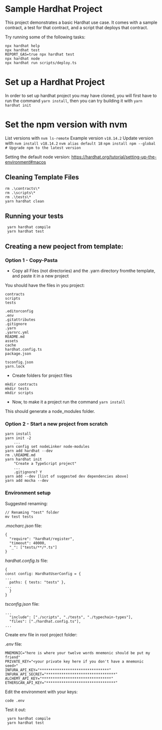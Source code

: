 # Sample Hardhat Project

This project demonstrates a basic Hardhat use case. It comes with a sample contract, a test for that contract, and a script that deploys that contract.

Try running some of the following tasks:

```shell
npx hardhat help
npx hardhat test
REPORT_GAS=true npx hardhat test
npx hardhat node
npx hardhat run scripts/deploy.ts
```

# Set up a Hardhat Project
In order to set up hardhat project you may have cloned, you will first have to run the command `yarn install`, then you can try building it with `yarn hardhat init`

# Set the npm version with nvm
List versions with `nvm ls-remote`
Example version `v18.14.2`
Update version with `nvm install v18.14.2`
`nvm alias default 18`
`npm install npm --global # Upgrade npm to the latest version`

Setting the default node version: https://hardhat.org/tutorial/setting-up-the-environment#macos

## Cleaning Template Files
```
rm .\contracts\*
rm .\scripts\*
rm .\tests\*
yarn hardhat clean
```

## Running your tests
```
 yarn hardhat compile 
 yarn hardhat test 
 ```

## Creating a new peoject from template:


### Option 1 - Copy-Pasta
* Copy all Files (not directories) and the .yarn directory fromthe template, and paste it in a new project

You should have the files in you project: 

```
contracts
scripts
tests

.editorconfig
.env
.gitattributes
.gitignore
.yarn
.yarnrc.yml
README.md
assets
cache
hardhat.config.ts
package.json

tsconfig.json
yarn.lock
```
* Create folders for project files
```
mkdir contracts
mkdir tests
mkdir scripts
```

* Now, to make it a project run the command `yarn install`

This should generate a node_modules folder.

### Option 2 - Start a new project from scratch
```
yarn install
yarn init -2
    ...
yarn config set nodeLinker node-modules
yarn add hardhat --dev
rm .\README.md
yarn hardhat init
    "Create a TypeScript project"
    ...
    .gitignore? Y
yarn add --dev [list of suggested dev dependencies above]
yarn add mocha --dev
```
### Environment setup

Suggested renaming:

    // Renaming "test" folder
    mv test tests

_.mocharc.json_ file:

    {
      "require": "hardhat/register",
      "timeout": 40000,
      "_": ["tests/**/*.ts"]
    }

_hardhat.config.ts_ file:

    {
    const config: HardhatUserConfig = {
    ...
      paths: { tests: "tests" },
    ...
      }
    }

_tsconfig.json_ file:

    ...
      "include": ["./scripts", "./tests", "./typechain-types"],
      "files": ["./hardhat.config.ts"],
    ...

Create env file in root project folder:

_.env_ file:

    MNEMONIC="here is where your twelve words mnemonic should be put my friend"
    PRIVATE_KEY="<your private key here if you don't have a mnemonic seed>"
    INFURA_API_KEY="********************************"
    INFURA_API_SECRET="********************************"
    ALCHEMY_API_KEY="********************************"
    ETHERSCAN_API_KEY="********************************"

Edit the environment with your keys:

    code .env

Test it out:

     yarn hardhat compile 
     yarn hardhat test 




